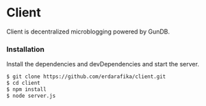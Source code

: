 # Client
Client is decentralized microblogging powered by GunDB.

### Installation

Install the dependencies and devDependencies and start the server.

```sh
$ git clone https://github.com/erdarafika/client.git
$ cd client
$ npm install 
$ node server.js
```
